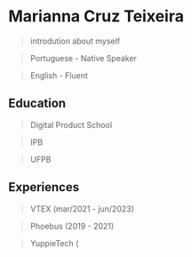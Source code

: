 # Marianna Cruz Teixeira
> introdution about myself

> Portuguese - Native Speaker

> English - Fluent

## Education
> Digital Product School

> IPB

> UFPB

## Experiences
> VTEX (mar/2021 - jun/2023)

> Phoebus (2019 - 2021)

> YuppieTech (
